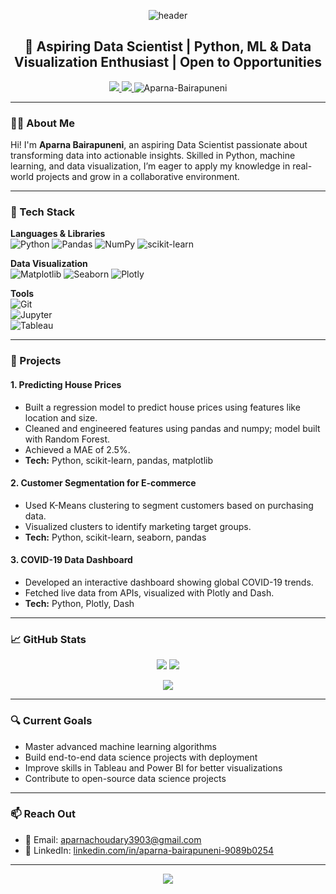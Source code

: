 <!-- Banner Header -->
<p align="center">
  <img src="https://capsule-render.vercel.app/api?type=waving&color=0:4facfe,100:00f2fe&height=120&section=header&text=Hi%20👋%2C%20I'm%20Aparna%20Bairapuneni!&fontSize=40&fontColor=2c3e50" alt="header"/>
</p>

<h2 align="center">🚀 Aspiring Data Scientist | Python, ML & Data Visualization Enthusiast | Open to Opportunities</h2>

<p align="center">
  <a href="https://linkedin.com/in/aparna-bairapuneni-9089b0254" target="_blank">
    <img src="https://img.shields.io/badge/LinkedIn-%230077B5.svg?style=for-the-badge&logo=linkedin&logoColor=white"/>
  </a>
  <a href="mailto:aparnachoudary3903@gmail.com">
    <img src="https://img.shields.io/badge/Email-D14836.svg?style=for-the-badge&logo=gmail&logoColor=white"/>
  </a>
  <img src="https://komarev.com/ghpvc/?username=Aparna-Bairapuneni&label=Profile%20Views&color=0e75b6&style=flat" alt="Aparna-Bairapuneni" />
</p>

---

### 👩‍💻 About Me

Hi! I'm **Aparna Bairapuneni**, an aspiring Data Scientist passionate about transforming data into actionable insights. Skilled in Python, machine learning, and data visualization, I’m eager to apply my knowledge in real-world projects and grow in a collaborative environment.

---

### 🧰 Tech Stack

**Languages & Libraries**  
![Python](https://img.shields.io/badge/Python-3776AB?style=for-the-badge&logo=python&logoColor=white) 
![Pandas](https://img.shields.io/badge/Pandas-150458?style=for-the-badge&logo=pandas&logoColor=white) 
![NumPy](https://img.shields.io/badge/NumPy-013243?style=for-the-badge&logo=numpy&logoColor=white) 
![scikit-learn](https://img.shields.io/badge/scikit--learn-F7931E?style=for-the-badge&logo=scikitlearn&logoColor=white)

**Data Visualization**  
![Matplotlib](https://img.shields.io/badge/Matplotlib-F37626?style=for-the-badge&logo=matplotlib&logoColor=white) 
![Seaborn](https://img.shields.io/badge/Seaborn-1A5276?style=for-the-badge&logo=seaborn&logoColor=white) 
![Plotly](https://img.shields.io/badge/Plotly-3F4F75?style=for-the-badge&logo=plotly&logoColor=white)

**Tools**  
![Git](https://img.shields.io/badge/Git-F05032?style=for-the-badge&logo=git&logoColor=white)  
![Jupyter](https://img.shields.io/badge/Jupyter-F37626?style=for-the-badge&logo=jupyter&logoColor=white)  
![Tableau](https://img.shields.io/badge/Tableau-E97627?style=for-the-badge&logo=tableau&logoColor=white)

---

### 📂 Projects

#### 1. Predicting House Prices  
- Built a regression model to predict house prices using features like location and size.  
- Cleaned and engineered features using pandas and numpy; model built with Random Forest.  
- Achieved a MAE of 2.5%.  
- **Tech:** Python, scikit-learn, pandas, matplotlib

#### 2. Customer Segmentation for E-commerce  
- Used K-Means clustering to segment customers based on purchasing data.  
- Visualized clusters to identify marketing target groups.  
- **Tech:** Python, scikit-learn, seaborn, pandas

#### 3. COVID-19 Data Dashboard  
- Developed an interactive dashboard showing global COVID-19 trends.  
- Fetched live data from APIs, visualized with Plotly and Dash.  
- **Tech:** Python, Plotly, Dash

---

### 📈 GitHub Stats

<p align="center">
  <img src="https://github-readme-stats.vercel.app/api?username=Aparna-Bairapuneni&show_icons=true&theme=radical&hide_border=true" />
  <img src="https://github-readme-streak-stats.herokuapp.com?user=Aparna-Bairapuneni&theme=radical&hide_border=true" />
</p>

<p align="center">
  <img src="https://github-readme-stats.vercel.app/api/top-langs/?username=Aparna-Bairapuneni&layout=compact&theme=radical&hide_border=true" />
</p>

---

### 🔍 Current Goals

- Master advanced machine learning algorithms  
- Build end-to-end data science projects with deployment  
- Improve skills in Tableau and Power BI for better visualizations  
- Contribute to open-source data science projects  

---

### 📫 Reach Out

- 📧 Email: [aparnachoudary3903@gmail.com](mailto:aparnachoudary3903@gmail.com)  
- 🔗 LinkedIn: [linkedin.com/in/aparna-bairapuneni-9089b0254](https://linkedin.com/in/aparna-bairapuneni-9089b0254)

---

<p align="center">
  <img src="https://capsule-render.vercel.app/api?section=footer&type=waving&color=gradient&height=100"/>
</p>
